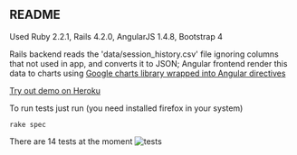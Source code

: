 ## README

Used Ruby 2.2.1, Rails 4.2.0, AngularJS 1.4.8, Bootstrap 4

Rails backend reads the 'data/session_history.csv' file ignoring columns that not used in app, and converts it to JSON;
Angular frontend render this data to charts using [Google charts library wrapped into Angular directives](https://github.com/angular-google-chart/angular-google-chart)

[Try out demo on Heroku](https://afternoon-harbor-7222.herokuapp.com/)

To run tests just run (you need installed firefox in your system)
```
rake spec
```
There are 14 tests at the moment
![tests](https://pp.vk.me/c630425/v630425426/db07/jRoLPwt6vzM.jpg)
